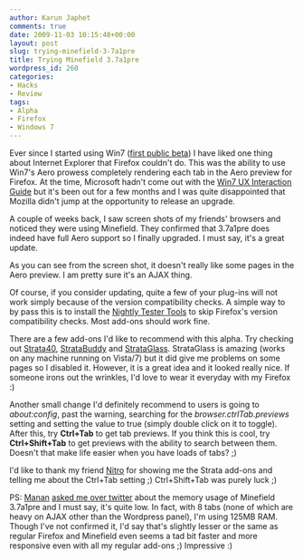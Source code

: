 ```yaml
---
author: Karun Japhet
comments: true
date: 2009-11-03 10:15:48+00:00
layout: post
slug: trying-minefield-3-7a1pre
title: Trying Minefield 3.7a1pre
wordpress_id: 260
categories:
- Hacks
- Review
tags:
- Alpha
- Firefox
- Windows 7
---
```


Ever since I started using Win7 ([first public beta](http://karunab.com/2009/01/10/windows-7-public-beta-serial-key-fiasco/)) I have liked one thing about Internet Explorer that Firefox couldn't do. This was the ability to use Win7's Aero prowess completely rendering each tab in the Aero preview for Firefox. At the time, Microsoft hadn't come out with the [Win7 UX Interaction Guide](http://msdn.microsoft.com/en-us/library/aa511258.aspx) but it's been out for a few months and I was quite disappointed that Mozilla didn't jump at the opportunity to release an upgrade.

A couple of weeks back, I saw screen shots of my friends' browsers and noticed they were using Minefield. They confirmed that 3.7a1pre does indeed have full Aero support so I finally upgraded. I must say, it's a great update.

As you can see from the screen shot, it doesn't really like some pages in the Aero preview. I am pretty sure it's an AJAX thing.

Of course, if you consider updating, quite a few of your plug-ins will not work simply because of the version compatibility checks. A simple way to by pass this is to install the [Nightly Tester Tools](https://addons.mozilla.org/en-US/firefox/addon/6543) to skip Firefox's version compatibility checks. Most add-ons should work fine.

There are a few add-ons I'd like to recommend with this alpha. Try checking out [Strata40](https://addons.mozilla.org/en-US/firefox/addon/14284), [StrataBuddy](https://addons.mozilla.org/en-US/firefox/addon/14762) and [StrataGlass](https://addons.mozilla.org/en-US/firefox/addon/14288). StrataGlass is amazing (works on any machine running on Vista/7) but it did give me problems on some pages so I disabled it. However, it is a great idea and it looked really nice. If someone irons out the wrinkles, I'd love to wear it everyday with my Firefox :)

Another small change I'd definitely recommend to users is going to _about:config_, past the warning, searching for the _browser.ctrlTab.previews_ setting and setting the value to true (simply double click on it to toggle). After this, try **Ctrl+Tab** to get tab previews. If you think this is cool, try **Ctrl+Shift+Tab** to get previews with the ability to search between them. Doesn't that make life easier when you have loads of tabs? ;)

I'd like to thank my friend [Nitro](http://www.nitrolinken.net/) for showing me the Strata add-ons and telling me about the Ctrl+Tab setting ;) Ctrl+Shift+Tab was purely luck ;)

PS: [Manan](http://beingmanan.com/) [asked me over twitter](http://twitter.com/manan/status/5387425273) about the memory usage of Minefield 3.7a1pre and I must say, it's quite low. In fact, with 8 tabs (none of which are heavy on AJAX other than the Wordpress panel), I'm using 125MB RAM. Though I've not confirmed it, I'd say that's slightly lesser or the same as regular Firefox and Minefield even seems a tad bit faster and more responsive even with all my regular add-ons ;) Impressive :)
